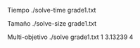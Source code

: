 Tiempo
./solve-time grade1.txt

Tamaño
./solve-size grade1.txt

Multi-objetivo
./solve grade1.txt 1 3.13239 4
